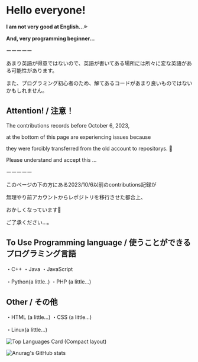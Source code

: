 # Hello everyone!
**I am not very good at English...💦**

**And, very programming beginner...**

ーーーーー

あまり英語が得意ではないので、英語が書いてある場所には所々に変な英語がある可能性があります。

また、プログラミング初心者のため、解てあるコードがあまり良いものではないかもしれません。

## Attention! / 注意！

The contributions records before October 6, 2023, 

at the bottom of this page are experiencing issues because 

they were forcibly transferred from the old account to repositorys.  🙇

Please understand and accept this ...

ーーーーー

このページの下の方にある2023/10/6以前のcontributions記録が

無理やり前アカウントからレポジトリを移行させた都合上、

おかしくなっています🙇

ご了承ください...。

## To Use Programming language / 使うことができるプログラミング言語
・C++
・Java
・JavaScript

・Python(a little..)
・PHP (a little...)

## Other / その他
・HTML (a little...)
・CSS (a little...)

・Linux(a little...)
<!--
#### Repository name details
・"Discord_○○○○" → Discord bot

・"WebSite_○○○○" → Website template & I make website. (Not good...)

・"My-○○○○" → I using files! (a part it)

・"△△△△_○○○○" → △△△△ create program
-->

![Top Languages Card (Compact layout)](https://github-readme-stats.vercel.app/api/top-langs/?username=Ay2416&layout=pie&theme=transparent&langs_count=10)

![Anurag's GitHub stats](https://github-readme-stats.vercel.app/api?username=Ay2416&show_icons=true&theme=transparent)

<!--
**Ay2416/Ay2416** is a ✨ _special_ ✨ repository because its `README.md` (this file) appears on your GitHub profile.

Here are some ideas to get you started:

- 🔭 I’m currently working on ...
- 🌱 I’m currently learning ...
- 👯 I’m looking to collaborate on ...
- 🤔 I’m looking for help with ...
- 💬 Ask me about ...
- 📫 How to reach me: ...
- 😄 Pronouns: ...
- ⚡ Fun fact: ...
-->
